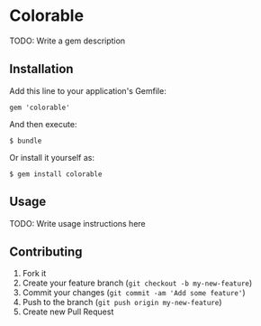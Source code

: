 # Colorable

TODO: Write a gem description

## Installation

Add this line to your application's Gemfile:

    gem 'colorable'

And then execute:

    $ bundle

Or install it yourself as:

    $ gem install colorable

## Usage

TODO: Write usage instructions here

## Contributing

1. Fork it
2. Create your feature branch (`git checkout -b my-new-feature`)
3. Commit your changes (`git commit -am 'Add some feature'`)
4. Push to the branch (`git push origin my-new-feature`)
5. Create new Pull Request
